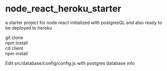 # node_react_heroku_starter
a starter project for node react initialized with postgresQL and also ready to be deployed to heroku 

git clone<br/>
npm install<br/>
cd client<br/>
npm install<br/>

Edit src/database/config/config.js with postgres database info
